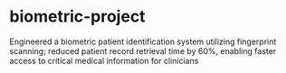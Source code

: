 # biometric-project
Engineered a biometric patient identification system utilizing fingerprint scanning; reduced patient record retrieval time  by 60%, enabling faster access to critical medical information for clinicians 
